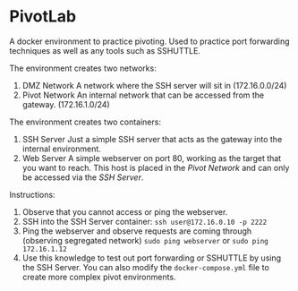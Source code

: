 # PivotLab

A docker environment to practice pivoting. Used to practice port forwarding techniques as well as any tools such as SSHUTTLE.

The environment creates two networks:
1. DMZ Network
    A network where the SSH server will sit in (172.16.0.0/24)
2. Pivot Network
    An internal network that can be accessed from the gateway. (172.16.1.0/24)

The environment creates two containers:
1. SSH Server
    Just a simple SSH server that acts as the gateway into the internal environment.
2. Web Server
    A simple webserver on port 80, working as the target that you want to reach. This host is placed in the *Pivot Network* and can only be accessed via the *SSH Server*.

Instructions:
1. Observe that you cannot access or ping the webserver.
2. SSH into the SSH Server container:
```ssh user@172.16.0.10 -p 2222``` 
3. Ping the webserver and observe requests are coming through (observing segregated network)
```sudo ping webserver``` or ```sudo ping 172.16.1.12```
4. Use this knowledge to test out port forwarding or SSHUTTLE by using the SSH Server. You can also modify the ```docker-compose.yml``` file to create more complex pivot environments.
